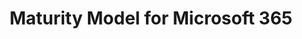 ---
title: "Maturity Model for Microsoft 365"
presenter: "Presented by the Community"
occurrence: "Third Tuesday of every month"
time: "7:00 AM PT / 3:00 PM GMT"
joinUrl: "https://aka.ms/mm4m365/join-call"
inviteUrl: "https://aka.ms/mm4m365/invite"
youtubeUrl: "https://symp.info/MM4M365Videos"
meetupURL: "https://www.meetup.com/global-microsoft-365-dev-meetup"
weight: 60
uid: "040000008200E00074C5B7101A82E00800000000A07914A1AD8EDA01000000000000000010000000C336836834D5AF489D8E4225EE9C3B0B"
---